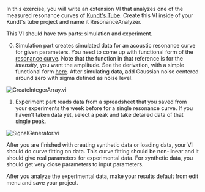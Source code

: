 In this exercise, you will write an extension VI that analyzes one of the measured resonance curves of [Kundt's Tube](http://en.wikipedia.org/wiki/Kundt's_tube). Create this VI inside of your Kundt's tube project and name it ResonanceAnalyzer. 

This VI should have two parts: simulation and experiment.

0) Simulation part creates simulated data for an acoustic resonance curve for given parameters. You need to come up with functional form of the [resonance curve](https://en.wikipedia.org/wiki/Resonance). Note that the function in that reference is for the _intensity_, you want the amplitude. See the derivation, with a simple functional form [here](Resonance.pdf).
After simulating data, add Gaussian noise centered around zero with sigma defined as noise level.

![CreateIntegerArray.vi](images/simulation.png)

1) Experiment part reads data from a spreadsheet that you saved from your experiments the week before for a single resonance curve. If you haven't taken data yet, select a peak and take detailed data of that single peak. 

![SignalGenerator.vi](images/experiment.png)

After you are finished with creating synthetic data or loading data, your VI should do curve fitting on data. This curve fitting should be non-linear and it should give real parameters for experimental data. For synthetic data, you should get very close parameters to input parameters.

After you analyze the experimental data, make your results default from edit menu and save your project.
